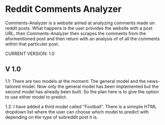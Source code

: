 # Reddit Comments Analyzer
Comments-Analyzer is a website aimed at analyzing comments made on reddit posts. What happens is the user provides the website with a post URL, then Comments-Analyzer then scrapes
the comments from the aformentioned post and then return with an analysis of of all the comments within that particuler post. 

CURRENT VERSION: 1.0

## V 1.0
1.1:  There are two models at the moment: The general model and the news-tailored model. Now only the general model has been implemented but the second model has already been built. So the plan here is to give the option to use either model to predict.


1.2: I have added a third model called "Football". There is a simnple HTML dropdown list where the user can choose which model to predict with depending on the type of subreddit post it is. 
